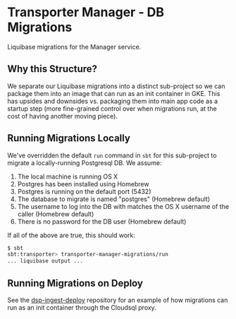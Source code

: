 # Transporter Manager - DB Migrations
Liquibase migrations for the Manager service.

## Why this Structure?
We separate our Liquibase migrations into a distinct sub-project so we can package
them into an image that can run as an init container in GKE. This has upsides and
downsides vs. packaging them into main app code as a startup step (more fine-grained
control over when migrations run, at the cost of having another moving piece).

## Running Migrations Locally
We've overridden the default `run` command in `sbt` for this sub-project to migrate
a locally-running Postgresql DB. We assume:
1. The local machine is running OS X
2. Postgres has been installed using Homebrew
3. Postgres is running on the default port (5432)
4. The database to migrate is named "postgres" (Homebrew default)
5. The username to log into the DB with matches the OS X username of the caller (Homebrew default)
6. There is no password for the DB user (Homebrew default)

If all of the above are true, this should work:
```bash
$ sbt
sbt:transporter> transporter-manager-migrations/run
... liquibase output ...
```

## Running Migrations on Deploy
See the [dsp-ingest-deploy](https://github.com/broadinstitute/dsp-ingest-deploy/blob/master/README.md) repository
for an example of how migrations can run as an init container through the Cloudsql proxy.
